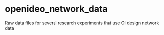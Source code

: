 openideo_network_data
=====================

Raw data files for several research experiments that use OI design network data
